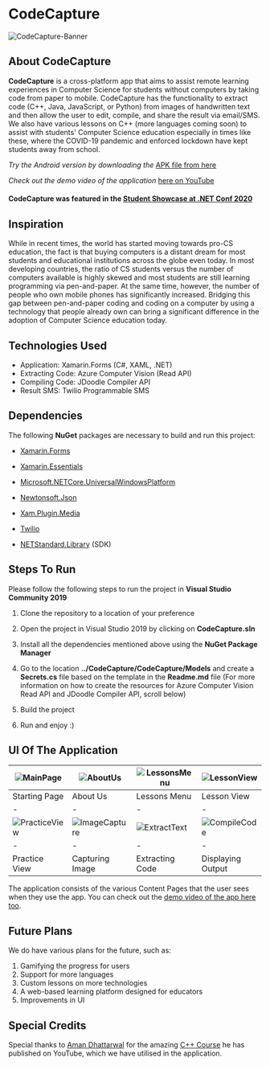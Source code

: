 # CodeCapture

![CodeCapture-Banner](https://upload.wikimedia.org/wikipedia/commons/thumb/c/cd/CodeCapture-Banner-JPG.jpg/1024px-CodeCapture-Banner-JPG.jpg)

## About CodeCapture

**CodeCapture** is a cross-platform app that aims to assist remote learning experiences in Computer Science for students without computers by taking code from paper to mobile. CodeCapture has the functionality to extract code (C++, Java, JavaScript, or Python) from images of handwritten text and then allow the user to edit, compile, and share the result via email/SMS. We also have various lessons on C++ (more languages coming soon) to assist with students' Computer Science education especially in times like these, where the COVID-19 pandemic and enforced lockdown have kept students away from school.

*Try the Android version by downloading the* [APK file from here](https://github.com/code-capture/CodeCapture-Xamarin/releases/tag/v1.1-beta) 

*Check out the demo video of the application* [here on YouTube](https://youtu.be/fWh1jjOQNMM)

#### **CodeCapture** was featured in the [Student Showcase at .NET Conf 2020](https://www.youtube.com/watch?v=6oxFB73VReI)

## Inspiration

While in recent times, the world has started moving towards pro-CS education, the fact is that buying computers is a distant dream for most students and educational institutions across the globe even today. In most developing countries, the ratio of CS students versus the number of computers available is highly skewed and most students are still learning programming via pen-and-paper. At the same time, however, the number of people who own mobile phones has significantly increased. Bridging this gap between pen-and-paper coding and coding on a computer by using a technology that people already own can bring a significant difference in the adoption of Computer Science education today.

## Technologies Used

* Application: Xamarin.Forms (C#, XAML, .NET)
* Extracting Code: Azure Computer Vision (Read API)
* Compiling Code: JDoodle Compiler API
* Result SMS: Twilio Programmable SMS

## Dependencies

The following **NuGet** packages are necessary to build and run this project:

* [Xamarin.Forms](https://www.nuget.org/packages/Xamarin.Forms/4.8.0.1364?_src=template)

* [Xamarin.Essentials](https://www.nuget.org/packages/Xamarin.Essentials/1.5.3.2?_src=template)

* [Microsoft.NETCore.UniversalWindowsPlatform](https://www.nuget.org/packages/Microsoft.NETCore.UniversalWindowsPlatform/6.2.10?_src=template)

* [Newtonsoft.Json](https://www.nuget.org/packages/Newtonsoft.Json/12.0.3?_src=template)

* [Xam.Plugin.Media](https://www.nuget.org/packages/Xam.Plugin.Media/5.0.1?_src=template)

* [Twilio](https://www.nuget.org/packages/Twilio/)

* [NETStandard.Library](https://www.nuget.org/packages/NETStandard.Library/2.0.3?_src=template) (SDK)


## Steps To Run

Please follow the following steps to run the project in **Visual Studio Community 2019**

1. Clone the repository to a location of your preference

2. Open the project in Visual Studio 2019 by clicking on **CodeCapture.sln**

3. Install all the dependencies mentioned above using the **NuGet Package Manager** 

4. Go to the location **../CodeCapture/CodeCapture/Models** and create a **Secrets.cs** file based on the template in the **Readme.md** file
   (For more information on how to create the resources for Azure Computer Vision Read API and JDoodle Compiler API, scroll below)

5. Build the project
 
6. Run and enjoy :)

## UI Of The Application 

| ![MainPage](https://upload.wikimedia.org/wikipedia/commons/thumb/5/54/H-MainPage.jpg/280px-H-MainPage.jpg) | ![AboutUs](https://upload.wikimedia.org/wikipedia/commons/thumb/d/d5/H-AboutUs.jpg/280px-H-AboutUs.jpg) | ![LessonsMenu](https://upload.wikimedia.org/wikipedia/commons/thumb/e/e9/H-LessonsMenu.jpg/280px-H-LessonsMenu.jpg) | ![LessonView](https://upload.wikimedia.org/wikipedia/commons/thumb/d/d2/H-LessonView.jpg/280px-H-LessonView.jpg) | 
|-|-|-|-|
| Starting Page | About Us | Lessons Menu | Lesson View |
|-|-|-|-|
| ![PracticeView](https://upload.wikimedia.org/wikipedia/commons/thumb/d/d6/H-PracticeView.jpg/280px-H-PracticeView.jpg) | ![ImageCapture](https://upload.wikimedia.org/wikipedia/commons/thumb/2/21/H-ImageCapture.jpg/280px-H-ImageCapture.jpg) | ![ExtractText](https://upload.wikimedia.org/wikipedia/commons/thumb/4/4c/H-ExtractText.jpg/280px-H-ExtractText.jpg) | ![CompileCode](https://upload.wikimedia.org/wikipedia/commons/thumb/5/51/H-OutputCode.jpg/280px-H-OutputCode.jpg) |
|-|-|-|-|
| Practice View | Capturing Image | Extracting Code | Displaying Output |

The application consists of the various Content Pages that the user sees when they use the app. You can check out the [demo video of the app here too](https://youtu.be/fWh1jjOQNMM).


## Future Plans

We do have various plans for the future, such as:

1.  Gamifying the progress for users
2.  Support for more languages
3.  Custom lessons on more technologies
4.  A web-based learning platform designed for educators
5.  Improvements in UI

## Special Credits

Special thanks to [Aman Dhattarwal](https://www.youtube.com/channel/UCmXZxX_qexEZxhb5_vQKPCw) for the amazing [C++ Course](https://www.youtube.com/playlist?list=PLKKfKV1b9e8qBh_LG02V8R8qGRQjloeBj) he has published on YouTube, which we have utilised in the application.
